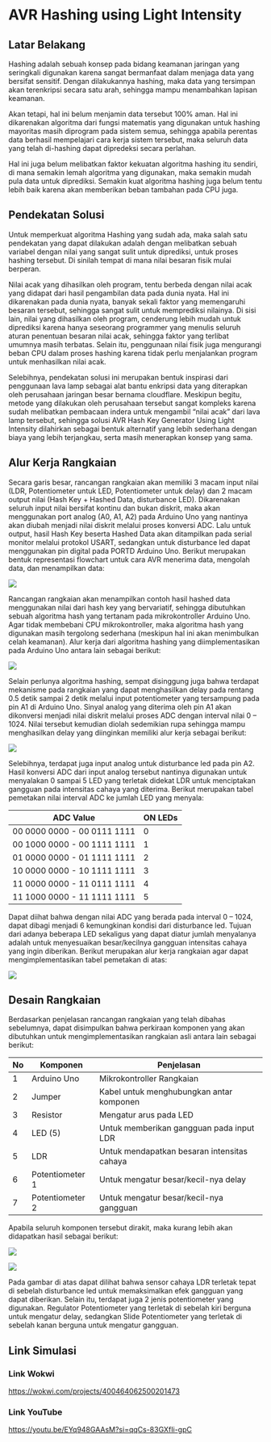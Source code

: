 # AVR Hashing using Light Intensity

## Latar Belakang

Hashing adalah sebuah konsep pada bidang keamanan jaringan yang seringkali digunakan karena sangat bermanfaat dalam menjaga data yang bersifat sensitif. Dengan dilakukannya hashing, maka data yang tersimpan akan terenkripsi secara satu arah, sehingga mampu menambahkan lapisan keamanan.

Akan tetapi, hal ini belum menjamin data tersebut 100% aman. Hal ini dikarenakan algoritma dari fungsi matematis yang digunakan untuk hashing mayoritas masih diprogram pada sistem semua, sehingga apabila perentas data berhasil mempelajari cara kerja sistem tersebut, maka seluruh data yang telah di-hashing dapat dipredeksi secara perlahan.

Hal ini juga belum melibatkan faktor kekuatan algoritma hashing itu sendiri, di mana semakin lemah algoritma yang digunakan, maka semakin mudah pula data untuk diprediksi. Semakin kuat algoritma hashing juga belum tentu lebih baik karena akan memberikan beban tambahan pada CPU juga.

## Pendekatan Solusi

Untuk memperkuat algoritma Hashing yang sudah ada, maka salah satu pendekatan yang dapat dilakukan adalah dengan melibatkan sebuah variabel dengan nilai yang sangat sulit untuk diprediksi, untuk proses hashing tersebut. Di sinilah tempat di mana nilai besaran fisik mulai berperan. 

Nilai acak yang dihasilkan oleh program, tentu berbeda dengan nilai acak yang didapat dari hasil pengambilan data pada dunia nyata. Hal ini dikarenakan pada dunia nyata, banyak sekali faktor yang memengaruhi besaran tersebut, sehingga sangat sulit untuk memprediksi nilainya. Di sisi lain, nilai yang dihasilkan oleh program, cenderung lebih mudah untuk diprediksi karena hanya seseorang programmer yang menulis seluruh aturan penentuan besaran nilai acak, sehingga faktor yang terlibat umumnya masih terbatas. Selain itu, penggunaan nilai fisik juga mengurangi beban CPU dalam proses hashing karena tidak perlu menjalankan program untuk menhasilkan nilai acak.

Selebihnya, pendekatan solusi ini merupakan bentuk inspirasi dari penggunaan lava lamp sebagai alat bantu enkripsi data yang diterapkan oleh perusahaan jaringan besar bernama cloudflare. Meskipun begitu, metode yang dilakukan oleh perusahaan tersebut sangat kompleks karena sudah melibatkan pembacaan indera untuk mengambil “nilai acak” dari lava lamp tersebut, sehingga solusi AVR Hash Key Generator Using Light Intensity dilahirkan sebagai bentuk alternatif yang lebih sederhana dengan biaya yang lebih terjangkau, serta masih menerapkan konsep yang sama.


## Alur Kerja Rangkaian

Secara garis besar, rancangan rangkaian akan memiliki 3 macam input nilai (LDR, Potentiometer untuk LED, Potentiometer untuk delay) dan 2 macam output nilai (Hash Key + Hashed Data, disturbance LED). Dikarenakan seluruh input nilai bersifat kontinu dan bukan diskrit, maka akan menggunakan port analog (A0, A1, A2) pada Arduino Uno yang nantinya akan diubah menjadi nilai diskrit melalui proses konversi ADC. Lalu untuk output, hasil Hash Key beserta Hashed Data akan ditampilkan pada serial monitor melalui protokol USART, sedangkan untuk disturbance led dapat menggunakan pin digital pada PORTD Arduino Uno. Berikut merupakan bentuk representasi flowchart untuk cara AVR menerima data, mengolah data, dan menampilkan data:

![](/img/alurKerja.png)

Rancangan rangkaian akan menampilkan contoh hasil hashed data menggunakan nilai dari hash key yang bervariatif, sehingga dibutuhkan sebuah algoritma hash yang tertanam pada mikrokontroller Arduino Uno. Agar tidak membebani CPU mikrokontroller, maka algoritma hash yang digunakan masih tergolong sederhana (meskipun hal ini akan menimbulkan celah keamanan). Alur kerja dari algoritma hashing yang diimplementasikan pada Arduino Uno antara lain sebagai berikut:

![](/img/hash.png)

Selain perlunya algoritma hashing, sempat disinggung juga bahwa terdapat mekanisme pada rangkaian yang dapat menghasilkan delay pada rentang 0.5 detik sampai 2 detik melalui input potentiometer yang tersampung pada pin A1 di Arduino Uno. Sinyal analog yang diterima oleh pin A1 akan dikonversi menjadi nilai diskrit melalui proses ADC dengan interval nilai 0 – 1024. Nilai tersebut kemudian diolah sedemikian rupa sehingga mampu menghasilkan delay yang diinginkan memiliki alur kerja sebagai berikut:

![](/img/delay.png)

Selebihnya, terdapat juga input analog untuk disturbance led pada pin A2. Hasil konversi ADC dari input analog tersebut nantinya digunakan untuk menyalakan 0 sampai 5 LED yang terletak didekat LDR untuk menciptakan gangguan pada intensitas cahaya yang diterima. Berikut merupakan tabel pemetakan nilai interval ADC ke jumlah LED yang menyala:

ADC Value                   | ON LEDs
----------------------------|---------
00 0000 0000 - 00 0111 1111 | 0
00 1000 0000 - 00 1111 1111 | 1
01 0000 0000 - 01 1111 1111 | 2
10 0000 0000 - 10 1111 1111 | 3
11 0000 0000 - 11 0111 1111 | 4
11 1000 0000 - 11 1111 1111 | 5

Dapat diihat bahwa dengan nilai ADC yang berada pada interval 0 – 1024, dapat dibagi menjadi 6 kemungkinan kondisi dari disturbance led. Tujuan dari adanya beberapa LED sekaligus yang dapat diatur jumlah menyalanya adalah untuk menyesuaikan besar/kecilnya gangguan intensitas cahaya yang ingin diberikan. Berikut merupakan alur kerja rangkaian agar dapat mengimplementasikan tabel pemetakan di atas:

![](/img/led.png)

## Desain Rangkaian

Berdasarkan penjelasan rancangan rangkaian yang telah dibahas sebelumnya, dapat disimpulkan bahwa perkiraan komponen yang akan dibutuhkan untuk mengimplementasikan rangkaian asli antara lain sebagai berikut:

No | Komponen        | Penjelasan
---|-----------------|---------------
1  | Arduino Uno     | Mikrokontroller Rangkaian
2  | Jumper          | Kabel untuk menghubungkan antar komponen
3  | Resistor        | Mengatur arus pada LED
4  | LED (5)         | Untuk memberikan gangguan pada input LDR
5  | LDR             | Untuk mendapatkan besaran intensitas cahaya
6  | Potentiometer 1 | Untuk mengatur besar/kecil-nya delay
7  | Potentiometer 2 | Untuk mengatur besar/kecil-nya gangguan

Apabila seluruh komponen tersebut dirakit, maka kurang lebih akan didapatkan hasil sebagai berikut:

![](/img/desain.png)

![](/img/rangkaian.png)

Pada gambar di atas dapat dilihat bahwa sensor cahaya LDR terletak tepat di sebelah disturbance led untuk memaksimalkan efek gangguan yang dapat diberikan. Selain itu, terdapat juga 2 jenis potentiometer yang digunakan. Regulator Potentiometer yang terletak di sebelah kiri berguna untuk mengatur delay, sedangkan Slide Potentiometer yang terletak di sebelah kanan berguna untuk mengatur gangguan. 

## Link Simulasi

### Link Wokwi

https://wokwi.com/projects/400464062500201473

### Link YouTube

https://youtu.be/EYq948GAAsM?si=qqCs-83GXfIi-gpC

